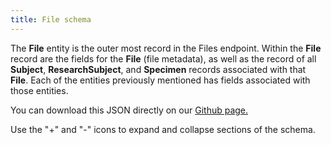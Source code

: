 ```yaml
---
title: File schema
---
```


The **File** entity is the outer most record in the Files endpoint. Within the **File** record are the fields for the **File** (file metadata), as well as the record of all **Subject**, **ResearchSubject**, and **Specimen** records associated with that **File**. Each of the entities previously mentioned has fields associated with those entities.

You can download this JSON directly on our [Github page.](https://raw.githubusercontent.com/CancerDataAggregator/readthedocs/main/docs/Schema/schema_file.md)

Use the "+" and "-" icons to expand and collapse sections of the schema.

<div class="container">
<div id="test">

<script type="text/javascript" src="../../javascripts/renderjson.js"></script>
<script>
renderjson.set_show_to_level(2).set_icons('+', '-');


var example = [
  {
    "name": "id",
    "mode": "REQUIRED",
    "type": "STRING",
    "description": "The 'logical' identifier of the entity in the repository, e.g. a UUID.  This 'id' is unique within a given system. The identified entity may have a different 'id' in a different system.",
    "fields": []
  },
  {
    "name": "identifier",
    "mode": "REPEATED",
    "type": "RECORD",
    "description": "A 'business' identifier  or accession number for the entity, typically as provided by an external system or authority, that persists across implementing systems  (i.e. a  'logical' identifier). ",
    "fields": [
      {
        "name": "system",
        "mode": "NULLABLE",
        "type": "STRING",
        "description": "The system or namespace that defines the identifier.",
        "fields": []
      },
      {
        "name": "field_name",
        "mode": "NULLABLE",
        "type": "STRING",
        "description": "The name of the data object in the originating namespace from which the identifier was loaded.",
        "fields": []
      },
      {
        "name": "value",
        "mode": "NULLABLE",
        "type": "STRING",
        "description": "The value of the identifier, as defined by the system.",
        "fields": []
      }
    ]
  },
  {
    "name": "label",
    "mode": "NULLABLE",
    "type": "STRING",
    "description": "Short name or abbreviation for dataset. Maps to rdfs:label.",
    "fields": []
  },
  {
    "name": "data_category",
    "mode": "NULLABLE",
    "type": "STRING",
    "description": "Broad categorization of the contents of the data file.",
    "fields": []
  },
  {
    "name": "data_type",
    "mode": "NULLABLE",
    "type": "STRING",
    "description": "Specific content type of the data file.",
    "fields": []
  },
  {
    "name": "file_format",
    "mode": "NULLABLE",
    "type": "STRING",
    "description": "Format of the data files.",
    "fields": []
  },
  {
    "name": "associated_project",
    "mode": "REPEATED",
    "type": "STRING",
    "description": "A reference to the Project(s) of which this ResearchSubject is a member. The associated_project may be embedded using the $ref definition or may be a reference to the id for the Project - or a URI expressed as a string to an existing entity.",
    "fields": []
  },
  {
    "name": "drs_uri",
    "mode": "NULLABLE",
    "type": "STRING",
    "description": "A string of characters used to identify a resource on the Data Repo Service(DRS).",
    "fields": []
  },
  {
    "name": "byte_size",
    "mode": "NULLABLE",
    "type": "INTEGER",
    "description": "Size of the file in bytes. Maps to dcat:byteSize.",
    "fields": []
  },
  {
    "name": "checksum",
    "mode": "NULLABLE",
    "type": "STRING",
    "description": "A digit representing the sum of the correct digits in a piece of stored or transmitted digital data, against which later comparisons can be made to detect errors in the data.",
    "fields": []
  },
  {
    "name": "data_modality",
    "mode": "NULLABLE",
    "type": "STRING",
    "description": "Data modality describes the biological nature of the information gathered as the result of an Activity, independent of the technology or methods used to produce the information.",
    "fields": []
  },
  {
    "name": "imaging_modality",
    "mode": "NULLABLE",
    "type": "STRING",
    "description": "An imaging modality describes the imaging equipment and/or method used to acquire certain structural or functional information about the body. These include but are not limited to computed tomography (CT) and magnetic resonance imaging (MRI). Taken from the DICOM standard.",
    "fields": []
  },
  {
    "name": "dbgap_accession_number",
    "mode": "NULLABLE",
    "type": "STRING",
    "description": "The dbgap accession number for the project.",
    "fields": []
  },
  {
    "name": "imaging_series",
    "mode": "NULLABLE",
    "type": "STRING",
    "description": "The 'logical' identifier of the series or grouping of imaging files in the system of record which the file is a part of.",
    "fields": []
  },
  {
    "name": "Subjects",
    "mode": "REPEATED",
    "type": "STRING",
    "description": "List of ids of Subject entities associated with the File",
    "fields": []
  },
  {
    "name": "ResearchSubjects",
    "mode": "REPEATED",
    "type": "STRING",
    "description": "List of ids of ResearchSubject entities associated with the File",
    "fields": []
  },
  {
    "name": "Specimens",
    "mode": "REPEATED",
    "type": "STRING",
    "description": "List of ids of Specimen entities associated with the File",
    "fields": []
  }
];
    document.getElementById("test").appendChild(renderjson(example));
</script>
</div></div>
